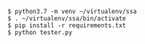     $ python3.7 -m venv ~/virtualenv/ssa
    $ . ~/virtualenv/ssa/bin/activate
    $ pip install -r requirements.txt
    $ python tester.py


